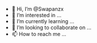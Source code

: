 - 👋 Hi, I’m @Swapanzx
- 👀 I’m interested in ...
- 🌱 I’m currently learning ...
- 💞️ I’m looking to collaborate on ...
- 📫 How to reach me ...

<!---
Swapanzx/Swapanzx is a ✨ special ✨ repository because its `README.md` (this file) appears on your GitHub profile.
You can click the Preview link to take a look at your changes.
--->
